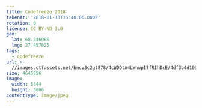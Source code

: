 ```yaml
---
title: Codefreeze 2018
takenAt: '2018-01-13T15:48:06.000Z'
rotation: 0
license: CC BY-ND 3.0
geo:
  lat: 68.346086
  lng: 27.457825
tags:
  - codefreeze
url: >-
  //images.ctfassets.net/bncv3c2gt878/4cWDDtA4LWnwpI7fRIhDcE/4df3b4d1060234acb5048847ce7d37f1/codefreeze-2018_39801793531_o
size: 4645556
image:
  width: 5344
  height: 3006
contentType: image/jpeg
---
```


